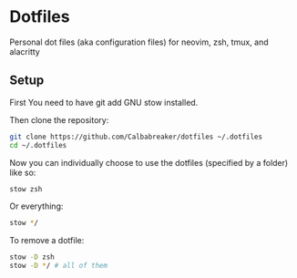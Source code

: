 # Dotfiles

Personal dot files (aka configuration files) for neovim, zsh, tmux, and alacritty

## Setup

First You need to have git add GNU stow installed. 

Then clone the repository:

```sh
git clone https://github.com/Calbabreaker/dotfiles ~/.dotfiles
cd ~/.dotfiles
```

Now you can individually choose to use the dotfiles (specified by a folder) like so:

```sh
stow zsh
```

Or everything:

```sh
stow */
```

To remove a dotfile:

```sh
stow -D zsh
stow -D */ # all of them
```
